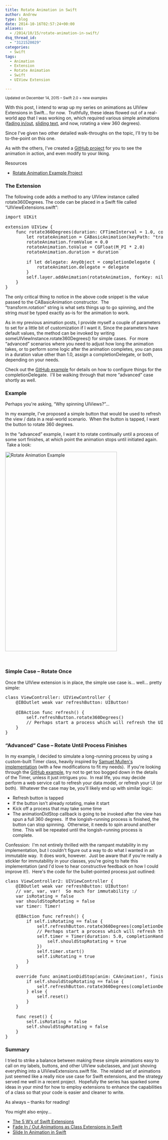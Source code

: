 ```yaml
---
title: Rotate Animation in Swift
author: Andrew
type: blog
date: 2014-10-16T02:57:24+00:00
aliases:
  - /2014/10/15/rotate-animation-in-swift/
dsq_thread_id:
  - "3121520029"
categories:
  - Swift
tags:
  - Animation
  - Extension
  - Rotate Animation
  - Swift
  - UIView Extension

---
```

<small>Updated on December 14, 2015 – Swift 2.0 + new examples</small>

With this post, I intend to wrap up my series on&nbsp;animations as UIView Extensions in Swift&#8230; for now. &nbsp;Truthfully, these ideas flowed out of a real-world app that I was working on, which required various simple animations (<a title="Fade In / Out Animations as Class Extensions in Swift" href="http://www.andrewcbancroft.com/2014/07/27/fade-in-out-animations-as-class-extensions-with-swift/" target="_blank">fading in/out</a>, <a title="Slide In Animation in Swift" href="http://www.andrewcbancroft.com/2014/09/24/slide-in-animation-in-swift/" target="_blank">sliding text</a>, and now, rotating a view&nbsp;360 degrees).

Since I've given two other detailed walk-throughs on the topic, I'll try to be to-the-point on this one.

As with the others, I've created a [GitHub project][1] for you to see the animation in action, and even&nbsp;modify to your liking.

<div class="resources">
  <div class="resources-header">
    Resources
  </div>
  
  <ul class="resources-content">
    <li>
      <i class="fa fa-github fa-lg"></i> <a title="GitHub - SwiftRotateAnimation" href="https://github.com/andrewcbancroft/SwiftRotateAnimation">Rotate Animation Example Project</a>
    </li>
  </ul>
</div>

<a name="the-extension" class="jump-target"></a>

### The Extension

The following code adds a method to any UIView instance called <span class="lang:swift decode:true  crayon-inline">rotate360Degrees</span>. The code can be placed in a Swift file called &#8220;UIViewExtensions.swift&#8221;:

<pre class="lang:swift decode:true " title="UIViewExtensions.swift">import UIKit

extension UIView {
    func rotate360Degrees(duration: CFTimeInterval = 1.0, completionDelegate: AnyObject? = nil) {
        let rotateAnimation = CABasicAnimation(keyPath: "transform.rotation")
        rotateAnimation.fromValue = 0.0
        rotateAnimation.toValue = CGFloat(M_PI * 2.0)
        rotateAnimation.duration = duration
        
        if let delegate: AnyObject = completionDelegate {
            rotateAnimation.delegate = delegate
        }
        self.layer.addAnimation(rotateAnimation, forKey: nil)
    }
}</pre>

The only critical&nbsp;thing to notice in the above code snippet is the value passed to the <span class="lang:swift decode:true  crayon-inline ">CABasicAnimation</span>&nbsp;constructor. &nbsp;The <span class="lang:swift decode:true  crayon-inline">&#8220;transform.rotation&#8221;</span>&nbsp;string is what sets things up to go spinning, and the string&nbsp;_must_ be typed exactly as-is for the animation to work.

As in my previous animation posts, I provide myself a couple of parameters to set for a little bit of customization if I want it.&nbsp;Since the parameters&nbsp;have default values, the method can be invoked by writing <span class="lang:swift decode:true  crayon-inline ">someUIViewInstance.rotate360Degrees()</span>&nbsp;for simple cases. &nbsp;For more &#8220;advanced&#8221; scenarios where you need to adjust how long the animation takes, or to perform some logic&nbsp;after the animation completes, you can pass in a duration value other than 1.0, assign a completionDelegate, or both, depending on your needs.

Check out the <a title="GitHub - SwiftRotateAnimation" href="https://github.com/andrewcbancroft/SwiftRotateAnimation" target="_blank">GitHub example</a> for details on how to configure things for the <span class="lang:swift decode:true  crayon-inline">completionDelegate</span>. &nbsp;I'll be walking through that more &#8220;advanced&#8221; case shortly as well.

<a name="example" class="jump-target"></a>

### Example

Perhaps you're asking, &#8220;Why spinning UIViews?&#8221;&#8230;

In my example, I've proposed&nbsp;a simple button that would be used to refresh the view / data in a real-world scenario. &nbsp;When the button is tapped, I want the button to rotate 360 degrees.

In the &#8220;advanced&#8221; example, I want it to rotate continually until a process of some sort finishes, at which point the animation stops until initiated again. &nbsp;Take a look:

[<img class="size-full wp-image-5661 aligncenter" src="https://www.andrewcbancroft.com/wp-content/uploads/2014/10/RotateAnimationExample.gif" alt="Rotate Animation Example" width="357" height="636" />][2]

&nbsp;

<a name="rotate-once" class="jump-target"></a>

### Simple Case – Rotate Once

Once the UIView extension is in place, the simple use case is&#8230; well&#8230; pretty simple:

<pre class="lang:swift decode:true" title="Simple Rotate Animation">class ViewController: UIViewController {
    @IBOutlet weak var refreshButton: UIButton!
    
    @IBAction func refresh() {
        self.refreshButton.rotate360Degrees()
        // Perhaps start a process which will refresh the UI...
    }
}</pre>

<a name="advanced" class="jump-target"></a>

### &#8220;Advanced&#8221; Case – Rotate Until Process Finishes

In my&nbsp;example, I decided to simulate a long-running process by using a custom-built <span class="lang:swift decode:true  crayon-inline">Timer</span>&nbsp;class, heavily inspired by <a title="Samuel Mullen - Using Swift Closures with NSTimer" href="http://www.samuelmullen.com/2014/07/using-swifts-closures-with-nstimer" target="_blank">Samuel Mullen's implementation</a> (with a few modifications to fit my needs). &nbsp;If you're looking through the <a title="GitHub - SwiftRotateAnimation" href="https://github.com/andrewcbancroft/SwiftRotateAnimation" target="_blank">GitHub example</a>, try not to&nbsp;get too bogged down in the details of the <span class="lang:swift decode:true  crayon-inline">Timer</span>, unless it just intrigues you. &nbsp;In real life, you may decide perform a web service call to refresh your data model, or refresh your UI (or both). &nbsp;Whatever the case may be, you'll likely end up with similar logic:

  * Refresh button is tapped
  * If the button isn't already rotating, make it start
  * Kick off a process that may take some time
  * The <span class="lang:swift decode:true  crayon-inline ">animationDidStop</span>&nbsp;callback is going to be invoked after the view has spun a full 360 degrees. &nbsp;If the longish-running process is finished, the button can stop spinning. &nbsp;Otherwise, it needs to spin around another time. &nbsp;This will be repeated until the longish-running process is complete.

Confession: &nbsp;I'm not entirely thrilled with the rampant mutability in my implementation, but I couldn't figure out a way to do what I wanted in an immutable way. &nbsp;It does work, however. &nbsp;Just be aware that if you're really a stickler for immutability in your classes, you're going to hate this implementation (and I'd love to hear constructive feedback&nbsp;on how I could improve it!). &nbsp;Here's the code for the bullet-pointed process just outlined:

<pre class="lang:swift mark:9,19-25 decode:true" title="Advanced Rotate Animation">class ViewController2: UIViewController {
    @IBOutlet weak var refreshButton: UIButton!
    // var, var, var!  So much for immutability :/
    var isRotating = false
    var shouldStopRotating = false
    var timer: Timer!
    
    @IBAction func refresh() {
        if self.isRotating == false {
            self.refreshButton.rotate360Degrees(completionDelegate: self)
            // Perhaps start a process which will refresh the UI...
            self.timer = Timer(duration: 5.0, completionHandler: {
                self.shouldStopRotating = true
            })
            self.timer.start()
            self.isRotating = true
        }
    }
    
    override func animationDidStop(anim: CAAnimation!, finished flag: Bool) {
        if self.shouldStopRotating == false {
            self.refreshButton.rotate360Degrees(completionDelegate: self)
        } else {
            self.reset()
        }
    }
    
    func reset() {
        self.isRotating = false
        self.shouldStopRotating = false
    }
}</pre>

<a name="summary" class="jump-target"></a>

### Summary

I tried to strike a balance between making these simple animations easy to call on my labels, buttons, and other&nbsp;UIView subclasses, and just shoving everything into a UIViewExtensions.swift file. &nbsp;The related set of animations just seemed like a really nice use case for Swift extensions, and the strategy served me well in a recent project. &nbsp;Hopefully the series has sparked some ideas in your mind for how to employ extensions to enhance the capabilities of a class so that your code is easier and cleaner to write.

As always – thanks for reading!  
<a name="related" class="jump-target"></a>

<div class="resources">
  <div class="resources-header">
    You might also enjoy&#8230;
  </div>
  
  <ul class="resources-content">
    <li>
      <i class="fa fa-angle-right"></i> <a title="The 5 W’s of Swift Extensions" href="http://www.andrewcbancroft.com/2014/11/03/the-5-ws-of-swift-extensions/">The 5 W’s of Swift Extensions</a>
    </li>
    <li>
      <i class="fa fa-angle-right"></i> <a title="Fade In / Out Animations as Class Extensions in Swift" href="http://www.andrewcbancroft.com/2014/07/27/fade-in-out-animations-as-class-extensions-with-swift/" target="_blank">Fade In / Out Animations as Class Extensions in Swift</a>
    </li>
    <li>
      <i class="fa fa-angle-right"></i> <a title="Slide In Animation in Swift" href="http://www.andrewcbancroft.com/2014/09/24/slide-in-animation-in-swift/" target="_blank">Slide In Animation in Swift</a>
    </li>
  </ul>
</div>

<a name="share" class="jump-target"></a>

 [1]: https://github.com/andrewcbancroft/SwiftRotateAnimation "GitHub - SwiftRotateAnimation"
 [2]: https://www.andrewcbancroft.com/wp-content/uploads/2014/10/RotateAnimationExample.gif
